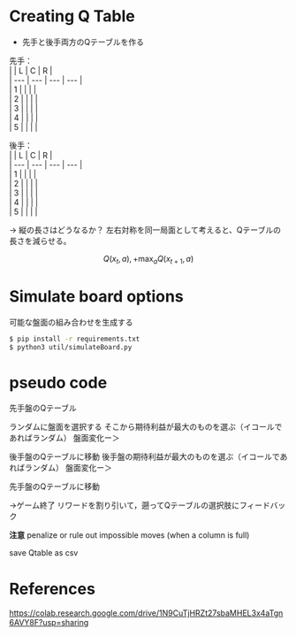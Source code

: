 # Creating Q Table  
* 先手と後手両方のQテーブルを作る

先手：  
| | L | C | R |  
| --- | --- | --- | --- |  
| 1 | | | |  
| 2 | | | |  
| 3 | | | |  
| 4 | | | |  
| 5 | | | |  

後手：  
| | L | C | R |  
| --- | --- | --- | --- |  
| 1 | | | |  
| 2 | | | |  
| 3 | | | |  
| 4 | | | |  
| 5 | | | |   

-> 縦の長さはどうなるか？
左右対称を同一局面として考えると、Qテーブルの長さを減らせる。

$$ Q(x_t, a), + \max _ a Q(x_{t+1}, a) $$

# Simulate board options  

可能な盤面の組み合わせを生成する  
```bash
$ pip install -r requirements.txt
$ python3 util/simulateBoard.py
```
  
# pseudo code  

先手盤のQテーブル

ランダムに盤面を選択する
そこから期待利益が最大のものを選ぶ（イコールであればランダム）
盤面変化ー＞

後手盤のQテーブルに移動
後手盤の期待利益が最大のものを選ぶ（イコールであればランダム）
盤面変化ー＞

先手盤のQテーブルに移動


->ゲーム終了
リワードを割り引いて，遡ってQテーブルの選択肢にフィードバック

**注意** penalize or rule out impossible moves (when a column is full)

save Qtable as csv


# References  
https://colab.research.google.com/drive/1N9CuTjHRZt27sbaMHEL3x4aTgn6AVY8F?usp=sharing
